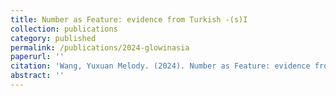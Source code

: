 ```yaml
---
title: Number as Feature: evidence from Turkish -(s)I
collection: publications
category: published
permalink: /publications/2024-glowinasia
paperurl: ''
citation: 'Wang, Yuxuan Melody. (2024). Number as Feature: evidence from Turkish -(s)I. <i>Proceedings of GLOW in Asia XIV</i>. CUHK.'
abstract: ''
---
```

